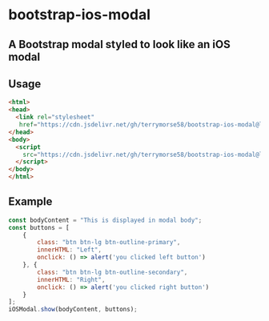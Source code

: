 # bootstrap-ios-modal

A Bootstrap modal styled to look like an iOS modal
---
## Usage
```html
<html>
<head>
  <link rel="stylesheet"
   href="https://cdn.jsdelivr.net/gh/terrymorse58/bootstrap-ios-modal@latest/iosmodal.css">
</head>
<body>
  <script
    src="https://cdn.jsdelivr.net/gh/terrymorse58/bootstrap-ios-modal@latest/iosmodal.js">
  </script>
</body>
</html>
```
## Example
```js
const bodyContent = "This is displayed in modal body";
const buttons = [
    {
        class: "btn btn-lg btn-outline-primary",
        innerHTML: "Left",
        onclick: () => alert('you clicked left button')
    }, {
        class: "btn btn-lg btn-outline-secondary",
        innerHTML: "Right",
        onclick: () => alert('you clicked right button')
    }
];
iOSModal.show(bodyContent, buttons);
```
